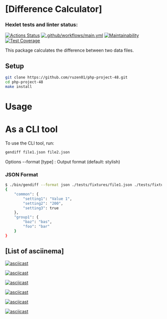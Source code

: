 # [Difference Calculator]

### Hexlet tests and linter status:
[![Actions Status](https://github.com/ruzen01/php-project-48/actions/workflows/hexlet-check.yml/badge.svg)](https://github.com/ruzen01/php-project-48/actions)
[![.github/workflows/main.yml](https://github.com/ruzen01/php-project-48/actions/workflows/main.yml/badge.svg?branch=main)](https://github.com/ruzen01/php-project-48/actions/workflows/main.yml)
[![Maintainability](https://api.codeclimate.com/v1/badges/96f763e45c2a6acf55e9/maintainability)](https://codeclimate.com/github/ruzen01/php-project-48/maintainability)
[![Test Coverage](https://api.codeclimate.com/v1/badges/96f763e45c2a6acf55e9/test_coverage)](https://codeclimate.com/github/ruzen01/php-project-48/test_coverage)

This package calculates the difference between two data files.

## Setup

```bash
git clone https://github.com/ruzen01/php-project-48.git
cd php-project-48
make install
```

# Usage
# As a CLI tool
To use the CLI tool, run:

```sh
gendiff file1.json file2.json
```

Options
--format [type] : Output format (default: stylish)

### JSON Format

```sh
$ ./bin/gendiff --format json ./tests/fixtures/file1.json ./tests/fixtures/file2.json
{
    "common": {
        "setting1": "Value 1",
        "setting2": "200",
        "setting3": true
    },
    "group1": {
        "baz": "bas",
        "foo": "bar"
    }
}
```

## [List of asciinema]
[![asciicast](https://asciinema.org/a/k7K4FLUV8nYbXbHrgmEFx2csi.svg)](https://asciinema.org/a/k7K4FLUV8nYbXbHrgmEFx2csi)

[![asciicast](https://asciinema.org/a/eB3w2i7ymvGK4xCEr9WAUmOKK.svg)](https://asciinema.org/a/eB3w2i7ymvGK4xCEr9WAUmOKK)

[![asciicast](https://asciinema.org/a/r0G6b480E6InyWmp2p6Nsnwb3.svg)](https://asciinema.org/a/r0G6b480E6InyWmp2p6Nsnwb3)

[![asciicast](https://asciinema.org/a/bo4hlaLbixvta6oWOrRsDMRks.svg)](https://asciinema.org/a/bo4hlaLbixvta6oWOrRsDMRks)

[![asciicast](https://asciinema.org/a/3rmfeADOL7GHOV9CEaC6f69WG.svg)](https://asciinema.org/a/3rmfeADOL7GHOV9CEaC6f69WG)

[![asciicast](https://asciinema.org/a/YEswjH4RLRSDxxFueYEcCHqQ0.svg)](https://asciinema.org/a/YEswjH4RLRSDxxFueYEcCHqQ0)